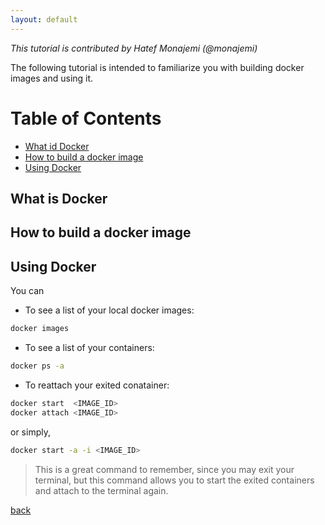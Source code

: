 ```yaml
---
layout: default
---
```


_This tutorial is contributed by Hatef Monajemi (@monajemi)_

The following tutorial is intended to familiarize you with building docker images 
and using it. 


# Table of Contents
- [What id Docker](#what-is-docker)
- [How to build a docker image](#how-to-build-docker-a-image) 
- [Using Docker](#using-docker)
    
## What is Docker 

## How to build a docker image

## Using Docker

You can 

* To see a list of your local docker images:
```bash
docker images 
```

* To see a list of your containers:
```bash
docker ps -a 
```

* To reattach your exited conatainer: 

```bash
docker start  <IMAGE_ID>
docker attach <IMAGE_ID>
```
or simply,
```bash
docker start -a -i <IMAGE_ID>
```

> This is a great command to remember, since you may exit your terminal, but this command allows you to start the exited containers and attach to the terminal again. 


[back](../notes)
